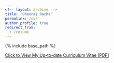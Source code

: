 ```yaml
---
<!-- layout: archive -->
title: "Dheeraj Racha"
permalink: /cv/
author_profile: true
redirect_from:
  - /resume
---
```


{% include base_path %}

[Click to View My Up-to-date Curriculum Vitae [PDF]](http://DheerajRacha.github.io/files/dheerajracha.pdf)

<!-- <embed src="http://DheerajRacha.com/files/dheerajracha.pdf" width="650" height="1800" type='application/pdf'> -->
